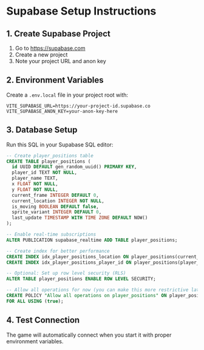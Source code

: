 # Supabase Setup Instructions

## 1. Create Supabase Project
1. Go to https://supabase.com
2. Create a new project
3. Note your project URL and anon key

## 2. Environment Variables
Create a `.env.local` file in your project root with:

```
VITE_SUPABASE_URL=https://your-project-id.supabase.co
VITE_SUPABASE_ANON_KEY=your-anon-key-here
```

## 3. Database Setup
Run this SQL in your Supabase SQL editor:

```sql
-- Create player_positions table
CREATE TABLE player_positions (
  id UUID DEFAULT gen_random_uuid() PRIMARY KEY,
  player_id TEXT NOT NULL,
  player_name TEXT,
  x FLOAT NOT NULL,
  y FLOAT NOT NULL,
  current_frame INTEGER DEFAULT 0,
  current_location INTEGER NOT NULL,
  is_moving BOOLEAN DEFAULT false,
  sprite_variant INTEGER DEFAULT 0,
  last_update TIMESTAMP WITH TIME ZONE DEFAULT NOW()
);

-- Enable real-time subscriptions
ALTER PUBLICATION supabase_realtime ADD TABLE player_positions;

-- Create index for better performance
CREATE INDEX idx_player_positions_location ON player_positions(current_location);
CREATE INDEX idx_player_positions_player_id ON player_positions(player_id);

-- Optional: Set up row level security (RLS)
ALTER TABLE player_positions ENABLE ROW LEVEL SECURITY;

-- Allow all operations for now (you can make this more restrictive later)
CREATE POLICY "Allow all operations on player_positions" ON player_positions
FOR ALL USING (true);
```

## 4. Test Connection
The game will automatically connect when you start it with proper environment variables.
